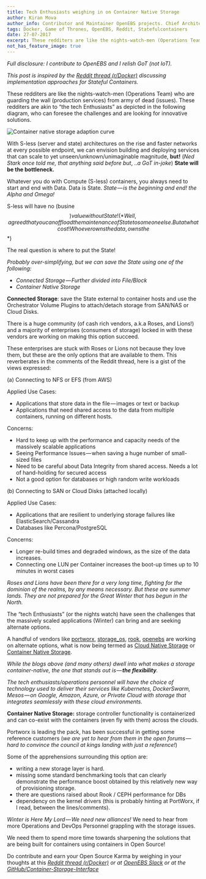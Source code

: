 ```yaml
---
title: Tech Enthusiasts weighing in on Container Native Storage
author: Kiran Mova
author_info: Contributor and Maintainer OpenEBS projects. Chief Architect MayaData. Kiran leads overall architecture & is responsible for architecting, solution design & customer adoption of OpenEBS.
tags: Docker, Game of Thrones, OpenEBS, Reddit, Statefulcontainers
date: 27-07-2017
excerpt: These redditers are like the nights-watch-men (Operations Team) who are guarding the wall (production services) from army of dead (issues).
not_has_feature_image: true
---
```


*Full disclosure: I contribute to OpenEBS and I relish GoT (not IoT).*

*This post is inspired by the *[*Reddit thread (r/Docker)*](https://www.reddit.com/r/docker/comments/6l0y3v/persistent_storage_with_docker_in_production/)* discussing implementation approaches for Stateful Containers.*

These redditers are like the nights-watch-men (Operations Team) who are guarding the wall (production services) from army of dead (issues). These redditers are akin to “the tech Enthusiasts” as depicted in the following diagram, who can foresee the challenges and are looking for innovative solutions.  

![Container native storage adaption curve](https://cdn-images-1.medium.com/max/800/1*11EOWUuoRjWn8pZ1uMXidg.png)

With S-less (server and state) architectures on the rise and faster networks at every possible endpoint, we can envision building and deploying services that can scale to yet unseen/unknown/unimaginable magnitude, **but!** (*Ned Stark once told me, that anything said before but*, ..*a GoT in-joke*) **State will be the bottleneck.**

Whatever you do with Compute (S-less) containers, you always need to start and end with Data. Data is State. *State — is the beginning and end! the Alpha and Omega!*

S-less will have no (busine$$) value without State! (*Well, agreed that you can offload the maintenance of State to someone else. But at what cost! Whoever owns the data, owns the $$*)

The real question is where to put the State!

*Probably over-simplifying, but we can save the State using one of the following:*

- *Connected Storage — Further divided into File/Block*
- *Container Native Storage*

**Connected Storage**: save the State external to container hosts and use the Orchestrator Volume Plugins to attach/detach storage from SAN/NAS or Cloud Disks.

There is a huge community (of cash rich vendors, a.k.a Roses, and Lions!) and a majority of enterprises (consumers of storage) locked in with these vendors are working on making this option succeed.

These enterprises are stuck with Roses or Lions not because they love them, but these are the only options that are available to them. This reverberates in the comments of the Reddit thread, here is a gist of the views expressed:

(a) Connecting to NFS or EFS (from AWS)

Applied Use Cases:

- Applications that store data in the file — images or text or backup
- Applications that need shared access to the data from multiple containers, running on different hosts.

Concerns:

- Hard to keep up with the performance and capacity needs of the massively scalable applications
- Seeing Performance Issues — when saving a huge number of small-sized files
- Need to be careful about Data Integrity from shared access. Needs a lot of hand-holding for secured access
- Not a good option for databases or high random write workloads

(b) Connecting to SAN or Cloud Disks (attached locally)

Applied Use Cases:

- Applications that are resilient to underlying storage failures like ElasticSearch/Cassandra
- Databases like Percona/PostgreSQL

Concerns:

- Longer re-build times and degraded windows, as the size of the data increases.
- Connecting one LUN per Container increases the boot-up times up to 10 minutes in worst cases

*Roses and Lions have been there for a very long time, fighting for the dominion of the realms, by any means necessary. But these are summer lands. They are not prepared for the Great Winter that has begun in the North.*

The “tech Enthusiasts” (or the nights watch) have seen the challenges that the massively scaled applications (Winter) can bring and are seeking alternate options.

A handful of vendors like [portworx](https://t.co/Aawo9fr4Dz), [storage_os](https://storageos.com/), [rook](https://rook.io/), [openebs](https://www.openebs.io/) are working on alternate options, what is now being termed as [Cloud Native Storage](/blog/cloud-native-storage-vs-marketers-doing-cloud-washing) or [Container Native Storage](https://storageos.com/storageos-vision-cloud-native-storage-todays-modern/).

*While the blogs above (and many others) dwell into what makes a storage container-native, the one that stands out is — ***the flexibility***.*

*The tech enthusiasts/operations personnel will have the choice of technology used to deliver their services like Kubernetes, DockerSwarm, Mesos — on Google, Amazon, Azure, or Private Cloud with storage that integrates seamlessly with these cloud environments.*

**Container Native Storage:** storage controller functionality is containerized and can co-exist with the containers (even fly with them) across the clouds.

Portworx is leading the pack, has been successful in getting some reference customers (*we are yet to hear from them in the open forums — hard to convince the council at kings landing with just a reference!*)

Some of the apprehensions surrounding this option are:

- writing a new storage layer is hard.
- missing some standard benchmarking tools that can clearly demonstrate the performance boost obtained by this relatively new way of provisioning storage.
- there are questions raised about Rook / CEPH performance for DBs
- dependency on the kernel drivers (this is probably hinting at PortWorx, if I read, between the lines/comments).

*Winter is Here My Lord — We need new alliances!* We need to hear from more Operations and DevOps Personnel grappling with the storage issues.

We need them to spend more time towards sharpening the solutions that are being built for containers using containers in Open Source!

Do contribute and earn your Open Source Karma by weighing in your thoughts at this *[Reddit thread (r/Docker)](https://www.reddit.com/r/docker/comments/6l0y3v/persistent_storage_with_docker_in_production/) or at [OpenEBS Slack](http://slack.openebs.io/) or at the [GitHub/Container-Storage-Interface](https://github.com/container-storage-interface/spec)*
